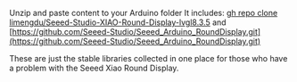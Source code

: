 Unzip and paste content to your Arduino folder
It includes:
[gh repo clone limengdu/Seeed-Studio-XIAO-Round-Display-lvgl8.3.5](https://github.com/limengdu/Seeed-Studio-XIAO-Round-Display-lvgl8.3.5.git)
and
[https://github.com/Seeed-Studio/Seeed_Arduino_RoundDisplay.git](https://github.com/Seeed-Studio/Seeed_Arduino_RoundDisplay.git)

These are just the stable libraries collected in one place for those who have a problem with the Seeed Xiao Round Display.

